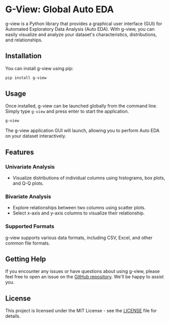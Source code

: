 # G-View: Global Auto EDA

g-view is a Python library that provides a graphical user interface (GUI) for Automated Exploratory Data Analysis (Auto EDA). With g-view, you can easily visualize and analyze your dataset's characteristics, distributions, and relationships.

## Installation

You can install g-view using pip:

```bash
pip install g-view
```

## Usage

Once installed, g-view can be launched globally from the command line. Simply type `g-view` and press enter to start the application.

```bash
g-view
```

The g-view application GUI will launch, allowing you to perform Auto EDA on your dataset interactively.

## Features

### Univariate Analysis

- Visualize distributions of individual columns using histograms, box plots, and Q-Q plots.

### Bivariate Analysis

- Explore relationships between two columns using scatter plots.
- Select x-axis and y-axis columns to visualize their relationship.

### Supported Formats

g-view supports various data formats, including CSV, Excel, and other common file formats.

## Getting Help

If you encounter any issues or have questions about using g-view, please feel free to open an issue on the [GitHub repository](https://github.com/example/g-view). We'll be happy to assist you.

## License

This project is licensed under the MIT License - see the [LICENSE](LICENSE) file for details.
